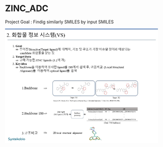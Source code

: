 # ZINC_ADC
Project Goal : Findig similarly SMILES by input SMILES

![Alt text](./ZINC_ADC.VS_concept.jpg)
